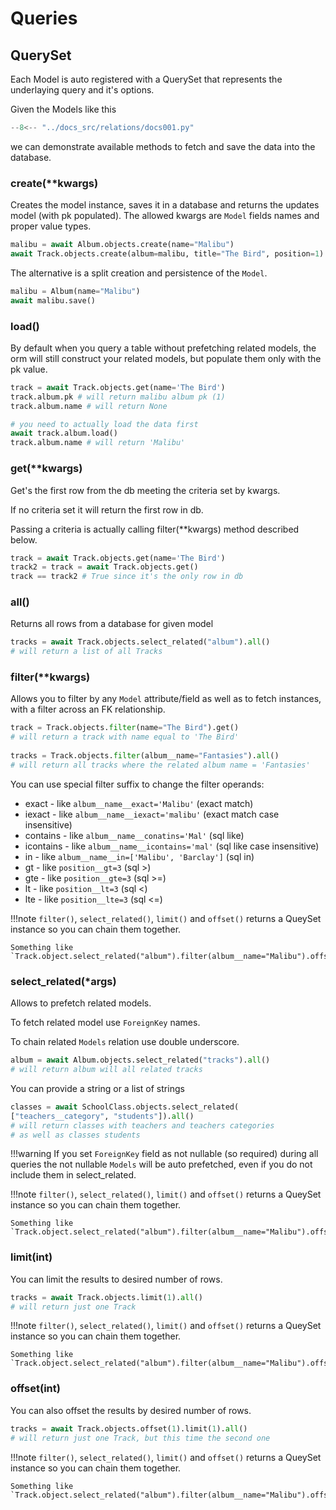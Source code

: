# Queries

## QuerySet

Each Model is auto registered with a QuerySet that represents the underlaying query and it's options.

Given the Models like this

```Python 
--8<-- "../docs_src/relations/docs001.py"
```

we can demonstrate available methods to fetch and save the data into the database.

### create(**kwargs)

Creates the model instance, saves it in a database and returns the updates model (with pk populated).
The allowed kwargs are `Model` fields names and proper value types. 

```python
malibu = await Album.objects.create(name="Malibu")
await Track.objects.create(album=malibu, title="The Bird", position=1)
```

The alternative is a split creation and persistence of the `Model`.
```python
malibu = Album(name="Malibu")
await malibu.save()
```

### load()

By default when you query a table without prefetching related models, the orm will still construct
your related models, but populate them only with the pk value.

```python
track = await Track.objects.get(name='The Bird')
track.album.pk # will return malibu album pk (1)
track.album.name # will return None

# you need to actually load the data first
await track.album.load()
track.album.name # will return 'Malibu'
```

### get(**kwargs)

Get's the first row from the db meeting the criteria set by kwargs.

If no criteria set it will return the first row in db.

Passing a criteria is actually calling filter(**kwargs) method described below.

```python
track = await Track.objects.get(name='The Bird')
track2 = track = await Track.objects.get()
track == track2 # True since it's the only row in db
```

### all()

Returns all rows from a database for given model

```python
tracks = await Track.objects.select_related("album").all()
# will return a list of all Tracks
```

### filter(**kwargs)

Allows you to filter by any `Model` attribute/field 
as well as to fetch instances, with a filter across an FK relationship.

```python
track = Track.objects.filter(name="The Bird").get()
# will return a track with name equal to 'The Bird'
 
tracks = Track.objects.filter(album__name="Fantasies").all()
# will return all tracks where the related album name = 'Fantasies'
```

You can use special filter suffix to change the filter operands:

*  exact - like `album__name__exact='Malibu'` (exact match)
*  iexact - like `album__name__iexact='malibu'` (exact match case insensitive)
*  contains - like `album__name__conatins='Mal'` (sql like)
*  icontains - like `album__name__icontains='mal'` (sql like case insensitive)
*  in - like `album__name__in=['Malibu', 'Barclay']` (sql in)
*  gt - like `position__gt=3` (sql >)
*  gte - like `position__gte=3` (sql >=)
*  lt - like `position__lt=3` (sql <)
*  lte - like `position__lte=3` (sql <=)

!!!note
    `filter()`, `select_related()`, `limit()` and `offset()` returns a QueySet instance so you can chain them together.
    
    Something like `Track.object.select_related("album").filter(album__name="Malibu").offset(1).limit(1).all()`

### select_related(*args)

Allows to prefetch related models. 

To fetch related model use `ForeignKey` names.

To chain related `Models` relation use double underscore.

```python
album = await Album.objects.select_related("tracks").all()
# will return album will all related tracks
```

You can provide a string or a list of strings

```python
classes = await SchoolClass.objects.select_related(
["teachers__category", "students"]).all()
# will return classes with teachers and teachers categories
# as well as classes students
```

!!!warning
    If you set `ForeignKey` field as not nullable (so required) during 
    all queries the not nullable `Models` will be auto prefetched, even if you do not include them in select_related.

!!!note
    `filter()`, `select_related()`, `limit()` and `offset()` returns a QueySet instance so you can chain them together.
    
    Something like `Track.object.select_related("album").filter(album__name="Malibu").offset(1).limit(1).all()`

### limit(int)

You can limit the results to desired number of rows.

```python
tracks = await Track.objects.limit(1).all()
# will return just one Track
```

!!!note
    `filter()`, `select_related()`, `limit()` and `offset()` returns a QueySet instance so you can chain them together.
    
    Something like `Track.object.select_related("album").filter(album__name="Malibu").offset(1).limit(1).all()`

### offset(int)

You can also offset the results by desired number of rows.

```python
tracks = await Track.objects.offset(1).limit(1).all()
# will return just one Track, but this time the second one
```

!!!note
    `filter()`, `select_related()`, `limit()` and `offset()` returns a QueySet instance so you can chain them together.
    
    Something like `Track.object.select_related("album").filter(album__name="Malibu").offset(1).limit(1).all()`